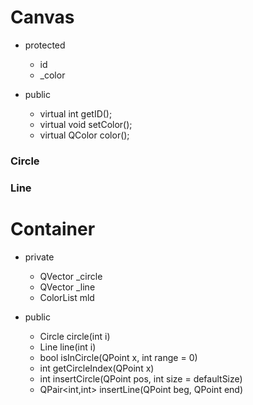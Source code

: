 # Canvas

+ protected
  + id
  + _color

+ public
  + virtual int getID();
  + virtual void setColor();
  + virtual QColor color();

### Circle



### Line



# Container

+ private
  + QVector<Circle> _circle
  + QVector<Line>  _line
  + ColorList mld

+ public
  + Circle circle(int i)
  + Line line(int i)
  + bool isInCircle(QPoint x, int range = 0)
  + int getCircleIndex(QPoint x)
  + int insertCircle(QPoint pos, int size = defaultSize)
  + QPair<int,int> insertLine(QPoint beg, QPoint end)
